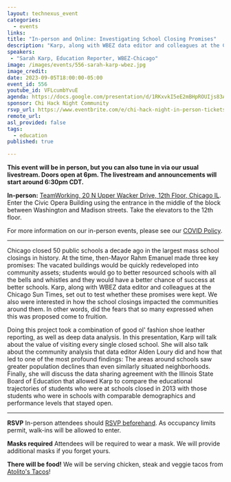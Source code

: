 ```yaml
---
layout: technexus_event
categories:
  - events
links: 
title: "In-person and Online: Investigating School Closing Promises"
description: "Karp, along with WBEZ data editor and colleagues at the Chicago Sun Times, set out to test whether these promises made by past City Officials were kept. We will also were share how the school closings impacted the communities around them. In other words, did the fears that so many expressed when this was proposed come to fruition."
speakers:
 - "Sarah Karp, Education Reporter, WBEZ-Chicago" 
image: /images/events/556-sarah-karp-wbez.jpg
image_credit: 
date: 2023-09-05T18:00:00-05:00
event_id: 556
youtube_id: VFLcumbYvuE
agenda: https://docs.google.com/presentation/d/1RKxvkI5eE2mBHpROUIjs83Aeh9-DnUATEUSDPDuCADc/edit#slide=id.g121c7120608_0_0
sponsor: Chi Hack Night Community
rsvp_url: https://www.eventbrite.com/e/chi-hack-night-in-person-tickets-655380890887
remote_url: 
asl_provided: false
tags:
  - education
published: true

---
```


**This event will be in person, but you can also tune in via our usual livestream. Doors open at 6pm. The livestream and announcements will start around 6:30pm CDT.**

**In-person:** <a href='https://www.google.com/maps/place/TechNexus+Venture+Collaborative/@41.8835673,-87.6394085,17z/data=!3m1!4b1!4m5!3m4!1s0x880e2d5be57f04c5:0xa87e47e177660090!8m2!3d41.8835673!4d-87.6372198'>TeamWorking, 20 N Upper Wacker Drive, 12th Floor, Chicago IL</a>. Enter the Civic Opera Building using the entrance in the middle of the block between Washington and Madison streets. Take the elevators to the 12th floor.

For more information on our in-person events, please see our [COVID Policy](/blog/2022/09/09/our-covid-19-policy.html). 

---

Chicago closed 50 public schools a decade ago in the largest mass school closings in history. At the time, then-Mayor Rahm Emanuel made three key promises: The vacated buildings would be quickly redeveloped into community assets; students would go to better resourced schools with all the bells and whistles and they would have a better chance of success at better schools. Karp, along with WBEZ data editor and colleagues at the Chicago Sun Times, set out to test whether these promises were kept. We also were interested in how the school closings impacted the communities around them. In other words, did the fears that so many expressed when this was proposed come to fruition.

Doing this project took a combination of good ol' fashion shoe leather reporting, as well as deep data analysis. In this presentation, Karp will talk about the value of visiting every single closed school. She will also talk about the community analysis that data editor Alden Loury did and how that led to one of the most profound findings: The areas around schools saw greater population declines than even similarly situated neighborhoods. Finally, she will discuss the data sharing agreement with the Illinois State Board of Education that allowed Karp to compare the educational trajectories of students who were at schools closed in 2013 with those students who were in schools with comparable demographics and performance levels that stayed open.

---

**RSVP** In-person attendees should [RSVP beforehand]({{page.rsvp_url}}). As occupancy limits permit, walk-ins will be allowed to enter.

**Masks required** Attendees will be required to wear a mask. We will provide additional masks if you forget yours.

**There will be food!** We will be serving chicken, steak and veggie tacos from [Atolito's Tacos](https://atolito.com/restaurant/625/Atolito)!
